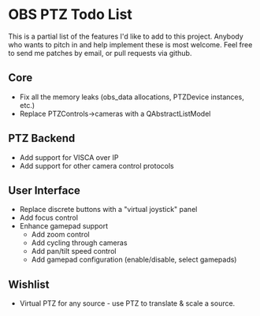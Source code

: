 OBS PTZ Todo List
=================

This is a partial list of the features I'd like to add to this project.
Anybody who wants to pitch in and help implement these is most welcome.
Feel free to send me patches by email, or pull requests via github.

Core
----

- Fix all the memory leaks (obs_data allocations, PTZDevice instances, etc.)
- Replace PTZControls->cameras with a QAbstractListModel

PTZ Backend
-----------

- Add support for VISCA over IP
- Add support for other camera control protocols

User Interface
--------------

- Replace discrete buttons with a "virtual joystick" panel
- Add focus control
- Enhance gamepad support
  - Add zoom control
  - Add cycling through cameras
  - Add pan/tilt speed control
  - Add gamepad configuration (enable/disable, select gamepads)

Wishlist
--------

- Virtual PTZ for any source - use PTZ to translate & scale a source.
